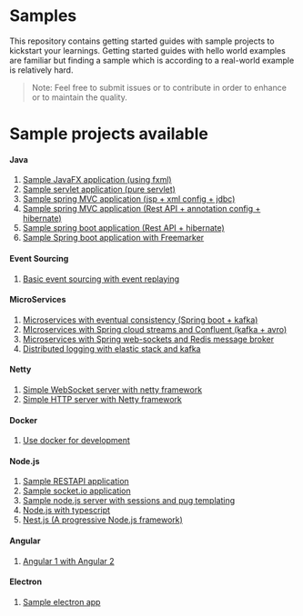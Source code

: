 # Samples
This repository contains getting started guides with sample projects to kickstart your learnings. Getting started guides with hello world examples are familiar but finding a sample which is according to a real-world example is relatively hard.  
>Note: Feel free to submit issues or to contribute in order to enhance or to maintain the quality.

Sample projects available
=====================================================================================

#### Java
01. [Sample JavaFX application (using fxml)](https://github.com/randilfernando/samples/tree/master/Java/01%20-%20Sample%20JavaFX%20application%20(using%20fxml))
02. [Sample servlet application (pure servlet)](https://github.com/randilfernando/samples/tree/master/Java/02%20-%20Sample%20java%20servlet%20application%20(pure%20servlet))
03. [Sample spring MVC application (jsp + xml config + jdbc)](https://github.com/randilfernando/samples/tree/master/Java/03%20-%20Sample%20spring%20MVC%20application%20(jsp%20%2B%20xml%20config%20%2B%20jdbc))
04. [Sample spring MVC application (Rest API + annotation config + hibernate)](https://github.com/randilfernando/samples/tree/master/Java/04%20-%20Sample%20spring%20MVC%20application%20(rest%20API%20%2B%20annotation%20config%20%2B%20hibernate))
05. [Sample spring boot application (Rest API + hibernate)](https://github.com/randilfernando/samples/tree/master/Java/05%20-%20Sample%20spring%20boot%20application%20(rest%20API%20%2B%20hibernate))
06. [Sample Spring boot application with Freemarker](https://github.com/randilfernando/samples/tree/master/Java/06%20-%20Sample%20spring%20boot%20application%20with%20Freemarker)
#### Event Sourcing
01. [Basic event sourcing with event replaying](https://github.com/randilfernando/samples/tree/master/Event%20Sourcing/01%20-%20Basic%20event%20sourcing%20event%20replaying)
#### MicroServices
01. [Microservices with eventual consistency (Spring boot + kafka)](https://github.com/randilfernando/samples/tree/master/MicroServices/01%20-%20Microservices%20with%20eventual%20consistency%20(Spring%20boot%20%2B%20kafka))
02. [MIcroservices with Spring cloud streams and Confluent (kafka + avro)](https://github.com/randilfernando/samples/tree/master/MicroServices/02%20-%20MIcroservices%20with%20Spring%20cloud%20streams%20and%20Confluent%20(kafka%20%2B%20avro))
03. [Microservices with Spring web-sockets and Redis message broker](https://github.com/randilfernando/samples/tree/master/MicroServices/03%20-%20Microservices%20with%20spring%20web-sockets%20%2B%20Redis%20message%20broker)
04. [Distributed logging with elastic stack and kafka](https://github.com/randilfernando/samples/tree/master/MicroServices/04%20-%20Distributed%20logging%20with%20elastic%20stack%20and%20kafka)
#### Netty
01. [Simple WebSocket server with netty framework](https://github.com/randilfernando/samples/tree/master/Netty/01%20-%20Simple%20websocket%20server%20with%20netty%20(message%20receive%20and%20broadcast))
02. [Simple HTTP server with Netty framework](https://github.com/randilfernando/samples/tree/master/Netty/02%20-%20Simple%20HTTP%20server%20with%20Netty%20framework)
#### Docker
01. [Use docker for development](https://github.com/randilfernando/samples/tree/master/Docker/01%20-%20Use%20docker%20for%20development%20(%2B%20Debugging))
#### Node.js
01. [Sample RESTAPI application](https://github.com/randilfernando/samples/tree/master/Node.js/01%20-%20Sample%20RESTAPI%20application)
02. [Sample socket.io application](https://github.com/randilfernando/samples/tree/master/Node.js/02%20-%20Sample%20socket.io%20application)
03. [Sample node.js server with sessions and pug templating](https://github.com/randilfernando/samples/tree/master/Node.js/03%20-%20Sample%20session%20based%20server%20with%20pug%20templating)
04. [Node.js with typescript](https://github.com/randilfernando/samples/master/Node.js/04%20-%20Node%20with%20typescript)
05. [Nest.js (A progressive Node.js framework)](https://github.com/randilfernando/samples/tree/master/Node.js/05%20-%20Nest.js%20(A%20progressive%20Node.js%20framework))
#### Angular
01. [Angular 1 with Angular 2](https://github.com/randilfernando/samples/tree/master/Angular/01%20-%20Angular%201%20with%20Angular%202)
#### Electron
01. [Sample electron app](https://github.com/randilfernando/samples/tree/master/Electron/01%20-%20Sample%20electron%20app)
